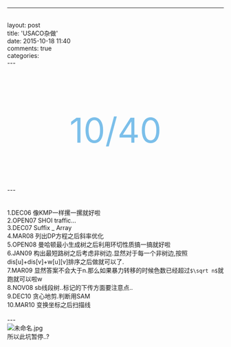 ---
 <br>layout: post
 <br>title: 'USACO杂做'
 <br>date: 2015-10-18 11:40
 <br>comments: true
 <br>categories: 
 <br>---
 <br>
 <br>
 <br>
 <br><br>
 <br><div align="center"><span style="font-size:80px;color:#7bbfea;"   >10/40</span></p></div>
 <br><br>
 <br>
 <br>---
 <br><!--more-->
 <br>
 <br>1.DEC06 像KMP一样摞一摞就好啦
 <br>2.OPEN07 SHOI traffic...
 <br>3.DEC07 Suffix _ Array
 <br>4.MAR08 列出DP方程之后斜率优化
 <br>5.OPEN08 曼哈顿最小生成树之后利用环切性质搞一搞就好啦
 <br>6.JAN09 构出最短路树之后考虑非树边.显然对于每一个非树边,按照dis[u]+dis[v]+w[u][v]排序之后做就可以了.
 <br>7.MAR09 显然答案不会大于n.那么如果暴力转移的时候色数已经超过`$\sqrt n$`就跑就可以啦w
 <br>8.NOV08 sb线段树..标记的下传方面要注意点..
 <br>9.DEC10 贪心地剪.判断用SAM
 <br>10.MAR10 变换坐标之后扫描线
 <br>
 <br>---
 <br>![未命名.jpg](http://user-image.logdown.io/user/12229/blog/11527/post/305296/OmvHNtQemJZpH8eRCBA0_%E6%9C%AA%E5%91%BD%E5%90%8D.jpg)
 <br>所以此坑暂停..?
